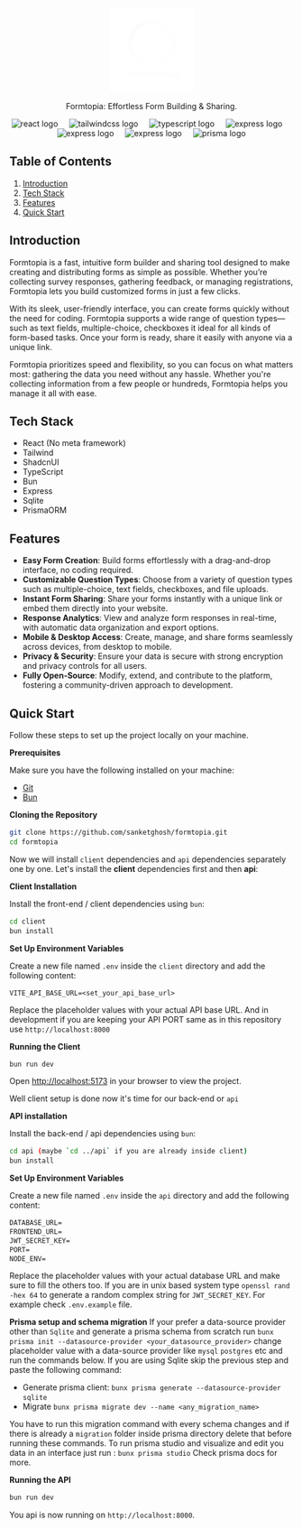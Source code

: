 <div align="center">
  <br />
    <a href="https://github.com/sanketghosh/formtopia" target="_blank">
      <img src="./formtopia.png" alt="Project Banner" width="150" height="150">
    </a>
  <br />
</div>

<div align="center">
<p>Formtopia: Effortless Form Building & Sharing.</p>
</div>

<div align="center">
  <img src="https://img.shields.io/badge/React-39393c?logo=react&logoColor=white&style=for-the-badge" height="40" alt="react logo"  />
  <img width="12" />
  <img src="https://img.shields.io/badge/Tailwind CSS-39393c?logo=tailwindcss&logoColor=white&style=for-the-badge" height="40" alt="tailwindcss logo"  />
  <img width="12" />
  <img src="https://img.shields.io/badge/TypeScript-39393c?logo=typescript&logoColor=white&style=for-the-badge" height="40" alt="typescript logo"  />
  <img width="12" />
  <img src="https://img.shields.io/badge/Express-39393c?logo=express&logoColor=white&style=for-the-badge" height="40" alt="express logo"  />
  <img width="12" />
  <img src="https://img.shields.io/badge/Bun-39393c?logo=bun&logoColor=white&style=for-the-badge" height="40" alt="express logo"  />
  <img width="12" />
  <img src="https://img.shields.io/badge/Sqlite-39393c?logo=sqlite&logoColor=white&style=for-the-badge" height="40" alt="express logo"  />
  <img width="12" />
  <img src="https://img.shields.io/badge/Prisma-39393c?logo=prisma&logoColor=white&style=for-the-badge" height="40" alt="prisma logo"  />
</div>

</div>

## Table of Contents

1. [Introduction](#introduction)
2. [Tech Stack](#tech-stack)
3. [Features](#features)
4. [Quick Start](#quick-start)

## <a name="introduction">Introduction</a>

Formtopia is a fast, intuitive form builder and sharing tool designed to make creating and distributing forms as simple as possible. Whether you’re collecting survey responses, gathering feedback, or managing registrations, Formtopia lets you build customized forms in just a few clicks.

With its sleek, user-friendly interface, you can create forms quickly without the need for coding. Formtopia supports a wide range of question types—such as text fields, multiple-choice, checkboxes it ideal for all kinds of form-based tasks. Once your form is ready, share it easily with anyone via a unique link.

Formtopia prioritizes speed and flexibility, so you can focus on what matters most: gathering the data you need without any hassle. Whether you're collecting information from a few people or hundreds, Formtopia helps you manage it all with ease.

## <a name="tech-stack">Tech Stack</a>

- React (No meta framework)
- Tailwind
- ShadcnUI
- TypeScript
- Bun
- Express
- Sqlite
- PrismaORM

## <a name="features">Features</a>

- **Easy Form Creation**: Build forms effortlessly with a drag-and-drop interface, no coding required.
- **Customizable Question Types**: Choose from a variety of question types such as multiple-choice, text fields, checkboxes, and file uploads.
- **Instant Form Sharing**: Share your forms instantly with a unique link or embed them directly into your website.
- **Response Analytics**: View and analyze form responses in real-time, with automatic data organization and export options.
- **Mobile & Desktop Access**: Create, manage, and share forms seamlessly across devices, from desktop to mobile.
- **Privacy & Security**: Ensure your data is secure with strong encryption and privacy controls for all users.
- **Fully Open-Source**: Modify, extend, and contribute to the platform, fostering a community-driven approach to development.

## <a name="quick-start">Quick Start</a>

Follow these steps to set up the project locally on your machine.

**Prerequisites**

Make sure you have the following installed on your machine:

- [Git](https://git-scm.com/)
- [Bun](https://bun.sh/)

**Cloning the Repository**

```bash
git clone https://github.com/sanketghosh/formtopia.git
cd formtopia
```

Now we will install `client` dependencies and `api` dependencies separately one by one. Let's install the **client** dependencies first and then **api**:

**Client Installation**

Install the front-end / client dependencies using `bun`:

```bash
cd client
bun install
```

**Set Up Environment Variables**

Create a new file named `.env` inside the `client` directory and add the following content:

```env
VITE_API_BASE_URL=<set_your_api_base_url>
```

Replace the placeholder values with your actual API base URL. And in development if you are keeping your API PORT same as in this repository use `http://localhost:8000`

**Running the Client**

```bash
bun run dev
```

Open [http://localhost:5173](http://localhost:5173) in your browser to view the project.

Well client setup is done now it's time for our back-end or `api`

**API installation**

Install the back-end / api dependencies using `bun`:

```bash
cd api (maybe `cd ../api` if you are already inside client)
bun install
```

**Set Up Environment Variables**

Create a new file named `.env` inside the `api` directory and add the following content:

```env
DATABASE_URL=
FRONTEND_URL=
JWT_SECRET_KEY=
PORT=
NODE_ENV=
```

Replace the placeholder values with your actual database URL and make sure to fill the others too. If you are in unix based system type `openssl rand -hex 64` to generate a random complex string for `JWT_SECRET_KEY`. For example check `.env.example` file.

**Prisma setup and schema migration**
If your prefer a data-source provider other than `Sqlite` and generate a prisma schema from scratch run `bunx prisma init --datasource-provider <your_datasource_provider>` change placeholder value with a data-source provider like `mysql` `postgres` etc and run the commands below.
If you are using Sqlite skip the previous step and paste the following command:

- Generate prisma client: `bunx prisma generate --datasource-provider sqlite`
- Migrate `bunx prisma migrate dev --name <any_migration_name>`

You have to run this migration command with every schema changes and if there is already a `migration` folder inside prisma directory delete that before running these commands.
To run prisma studio and visualize and edit you data in an interface just run : `bunx prisma studio`
Check prisma docs for more.

**Running the API**

```bash
bun run dev
```

You api is now running on `http://localhost:8000`.
